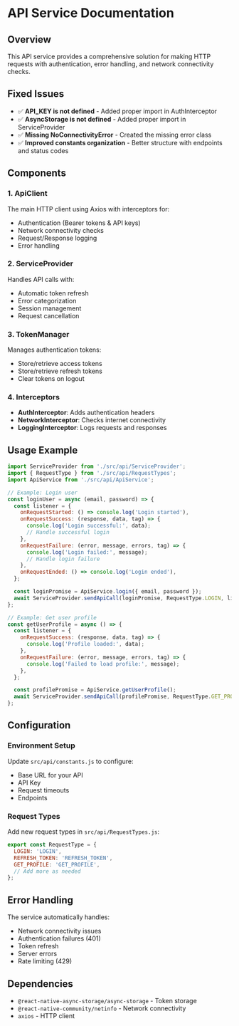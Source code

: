 # API Service Documentation

## Overview
This API service provides a comprehensive solution for making HTTP requests with authentication, error handling, and network connectivity checks.

## Fixed Issues
- ✅ **API_KEY is not defined** - Added proper import in AuthInterceptor
- ✅ **AsyncStorage is not defined** - Added proper import in ServiceProvider
- ✅ **Missing NoConnectivityError** - Created the missing error class
- ✅ **Improved constants organization** - Better structure with endpoints and status codes

## Components

### 1. ApiClient
The main HTTP client using Axios with interceptors for:
- Authentication (Bearer tokens & API keys)
- Network connectivity checks
- Request/Response logging
- Error handling

### 2. ServiceProvider
Handles API calls with:
- Automatic token refresh
- Error categorization
- Session management
- Request cancellation

### 3. TokenManager
Manages authentication tokens:
- Store/retrieve access tokens
- Store/retrieve refresh tokens
- Clear tokens on logout

### 4. Interceptors
- **AuthInterceptor**: Adds authentication headers
- **NetworkInterceptor**: Checks internet connectivity
- **LoggingInterceptor**: Logs requests and responses

## Usage Example

```javascript
import ServiceProvider from './src/api/ServiceProvider';
import { RequestType } from './src/api/RequestTypes';
import ApiService from './src/api/ApiService';

// Example: Login user
const loginUser = async (email, password) => {
  const listener = {
    onRequestStarted: () => console.log('Login started'),
    onRequestSuccess: (response, data, tag) => {
      console.log('Login successful:', data);
      // Handle successful login
    },
    onRequestFailure: (error, message, errors, tag) => {
      console.log('Login failed:', message);
      // Handle login failure
    },
    onRequestEnded: () => console.log('Login ended'),
  };

  const loginPromise = ApiService.login({ email, password });
  await ServiceProvider.sendApiCall(loginPromise, RequestType.LOGIN, listener);
};

// Example: Get user profile
const getUserProfile = async () => {
  const listener = {
    onRequestSuccess: (response, data, tag) => {
      console.log('Profile loaded:', data);
    },
    onRequestFailure: (error, message, errors, tag) => {
      console.log('Failed to load profile:', message);
    },
  };

  const profilePromise = ApiService.getUserProfile();
  await ServiceProvider.sendApiCall(profilePromise, RequestType.GET_PROFILE, listener);
};
```

## Configuration

### Environment Setup
Update `src/api/constants.js` to configure:
- Base URL for your API
- API Key
- Request timeouts
- Endpoints

### Request Types
Add new request types in `src/api/RequestTypes.js`:
```javascript
export const RequestType = {
  LOGIN: 'LOGIN',
  REFRESH_TOKEN: 'REFRESH_TOKEN',
  GET_PROFILE: 'GET_PROFILE',
  // Add more as needed
};
```

## Error Handling
The service automatically handles:
- Network connectivity issues
- Authentication failures (401)
- Token refresh
- Server errors
- Rate limiting (429)

## Dependencies
- `@react-native-async-storage/async-storage` - Token storage
- `@react-native-community/netinfo` - Network connectivity
- `axios` - HTTP client 